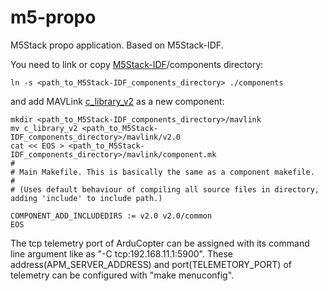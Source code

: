 # m5-propo

M5Stack propo application. Based on M5Stack-IDF.

You need to link or copy [M5Stack-IDF](https://github.com/m5stack/M5Stack-IDF)/components directory:

```shell
ln -s <path_to_M5Stack-IDF_components_directory> ./components
```

and add MAVLink [c_library_v2](https://github.com/mavlink/c_library_v2) as a new component:

```shell
mkdir <path_to_M5Stack-IDF_components_directory>/mavlink
mv c_library_v2 <path_to_M5Stack-IDF_components_directory>/mavlink/v2.0
cat << EOS > <path_to_M5Stack-IDF_components_directory>/mavlink/component.mk
#
# Main Makefile. This is basically the same as a component makefile.
#
# (Uses default behaviour of compiling all source files in directory, adding 'include' to include path.)

COMPONENT_ADD_INCLUDEDIRS := v2.0 v2.0/common
EOS
```

The tcp telemetry port of ArduCopter can be assigned with its command line argument like as "-C tcp:192.168.11.1:5900".  These address(APM_SERVER_ADDRESS) and port(TELEMETORY_PORT) of telemetry can be configured with "make menuconfig".
